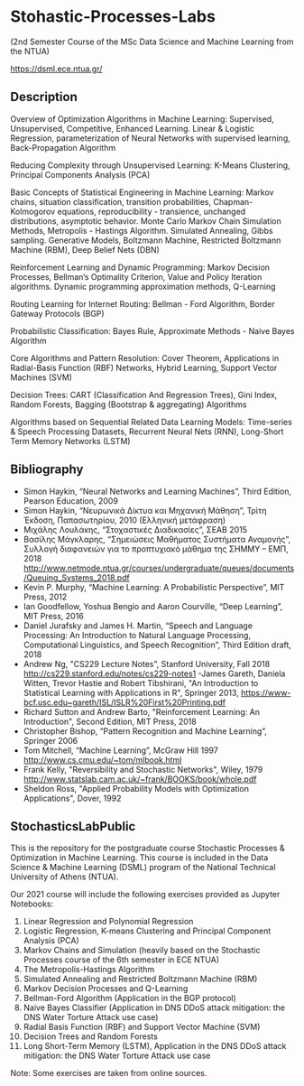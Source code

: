 # Stohastic-Processes-Labs

(2nd Semester Course of the MSc Data Science and Machine Learning from the NTUA)

https://dsml.ece.ntua.gr/

## Description

Overview of Optimization Algorithms in Machine Learning: Supervised, Unsupervised, Competitive, Enhanced Learning. Linear & Logistic Regression, parameterization of Neural Networks with supervised learning, Back-Propagation Algorithm

Reducing Complexity through Unsupervised Learning: K-Means Clustering, Principal Components Analysis (PCA)

Basic Concepts of Statistical Engineering in Machine Learning: Markov chains, situation classification, transition probabilities, Chapman-Kolmogorov equations, reproducibility - transience, unchanged distributions, asymptotic behavior. Monte Carlo Markov Chain Simulation Methods, Metropolis - Hastings Algorithm. Simulated Annealing, Gibbs sampling. Generative Models, Boltzmann Machine, Restricted Boltzmann Machine (RBM), Deep Belief Nets (DBN)

Reinforcement Learning and Dynamic Programming: Markov Decision Processes, Bellman’s Optimality Criterion, Value and Policy Iteration algorithms. Dynamic programming approximation methods, Q-Learning


Routing Learning for Internet Routing: Bellman - Ford Algorithm, Border Gateway Protocols (BGP)

Probabilistic Classification: Bayes Rule, Approximate Methods - Naive Bayes Algorithm

Core Algorithms and Pattern Resolution: Cover Theorem, Applications in Radial-Basis Function (RBF) Networks, Hybrid Learning, Support Vector Machines (SVM)

Decision Trees: CART (Classification And Regression Trees), Gini Index, Random Forests, Bagging (Bootstrap & aggregating) Algorithms

Algorithms based on Sequential Related Data Learning Models: Time-series & Speech Processing Datasets, Recurrent Neural Nets (RNN), Long-Short Term Memory Networks (LSTM)


## Bibliography 

- Simon Haykin, “Neural Networks and Learning Machines”, Third Edition, Pearson Education, 2009
- Simon Haykin, “Νευρωνικά Δίκτυα και Μηχανική Μάθηση”, Τρίτη Έκδοση, Παπασωτηρίου, 2010 (Ελληνική μετάφραση)
- Μιχάλης Λουλάκης, “Στοχαστικές Διαδικασίες”, ΣΕΑΒ 2015
- Βασίλης Μάγκλαρης, “Σημειώσεις Μαθήματος Συστήματα Αναμονής”, Συλλογή διαφανειών για το προπτυχιακό μάθημα της ΣΗΜΜΥ – ΕΜΠ, 2018 http://www.netmode.ntua.gr/courses/undergraduate/queues/documents/Queuing_Systems_2018.pdf
- Kevin P. Murphy, “Machine Learning: A Probabilistic Perspective”, MIT Press, 2012
- Ian Goodfellow, Yoshua Bengio and Aaron Courville, “Deep Learning”, MIT Press, 2016
- Daniel Jurafsky and James H. Martin, “Speech and Language Processing: An Introduction to Natural Language Processing, Computational Linguistics, and Speech Recognition”, Third Edition draft, 2018
- Andrew Ng, "CS229 Lecture Notes", Stanford University, Fall 2018 http://cs229.stanford.edu/notes/cs229-notes1
-James Gareth, Daniela Witten, Trevor Hastie and Robert Tibshirani, "An Introduction to Statistical Learning with Applications in R", Springer 2013, https://www-bcf.usc.edu~gareth/ISL/ISLR%20First%20Printing.pdf
- Richard Sutton and Andrew Barto, "Reinforcement Learning: An Introduction", Second Edition, MIT Press, 2018
- Christopher Bishop, “Pattern Recognition and Machine Learning”, Springer 2006
- Tom Mitchell, “Machine Learning”, McGraw Hill 1997 http://www.cs.cmu.edu/~tom/mlbook.html
- Frank Kelly, "Reversibility and Stochastic Networks", Wiley, 1979 http://www.statslab.cam.ac.uk/~frank/BOOKS/book/whole.pdf
- Sheldon Ross, "Applied Probability Models with Optimization Applications", Dover, 1992

## StochasticsLabPublic
This is the repository for the postgraduate course Stochastic Processes &amp; Optimization in Machine Learning. This course is included in the Data Science &amp; Machine Learning (DSML) program of the National Technical University of Athens (NTUA).  
  
Our 2021 course will include the following exercises provided as Jupyter Notebooks:  
1) Linear Regression and Polynomial Regression  
2) Logistic Regression, K-means Clustering and Principal Component Analysis (PCA)  
3) Markov Chains and Simulation (heavily based on the Stochastic Processes course of the 6th semester in ECE NTUA)  
4) The Metropolis-Hastings Algorithm  
5) Simulated Annealing and Restricted Boltzmann Machine (RBM)  
6) Markov Decision Processes and Q-Learning  
7) Bellman-Ford Algorithm (Application in the BGP protocol)  
8) Naive Bayes Classifier (Application in DNS DDoS attack mitigation: the DNS Water Torture Attack use case)  
9) Radial Basis Function (RBF) and Support Vector Machine (SVM)  
10) Decision Trees and Random Forests  
11) Long Short-Term Memory (LSTM), Application in the DNS DDoS attack mitigation: the DNS Water Torture Attack use case   
  
Note: Some exercises are taken from online sources.
